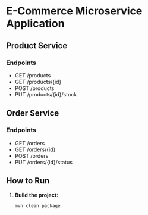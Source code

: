 # E-Commerce Microservice Application

## Product Service

### Endpoints
- GET /products
- GET /products/{id}
- POST /products
- PUT /products/{id}/stock

## Order Service

### Endpoints
- GET /orders
- GET /orders/{id}
- POST /orders
- PUT /orders/{id}/status

## How to Run

1. **Build the project:**
   ```sh
   mvn clean package
